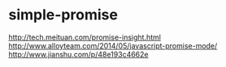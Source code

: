 # simple-promise
http://tech.meituan.com/promise-insight.html
http://www.alloyteam.com/2014/05/javascript-promise-mode/
http://www.jianshu.com/p/48e193c4662e
